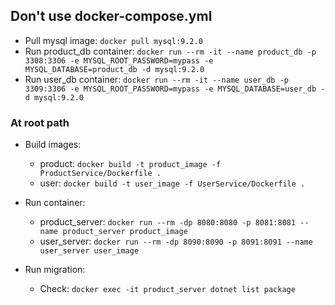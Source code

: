 ## Don't use docker-compose.yml
- Pull mysql image: `docker pull mysql:9.2.0`
- Run product_db container: `docker run --rm -it --name product_db -p 3308:3306 -e MYSQL_ROOT_PASSWORD=mypass -e MYSQL_DATABASE=product_db -d mysql:9.2.0`
- Run user_db container: `docker run --rm -it --name user_db -p 3309:3306 -e MYSQL_ROOT_PASSWORD=mypass -e MYSQL_DATABASE=user_db -d mysql:9.2.0`

### At root path
- Build images:
	+ product: `docker build -t product_image -f ProductService/Dockerfile .`
	+ user: `docker build -t user_image -f UserService/Dockerfile .`

- Run container:
	+ product_server: `docker run --rm -dp 8080:8080 -p 8081:8081 --name product_server product_image`
	+ user_server: `docker run --rm -dp 8090:8090 -p 8091:8091 --name user_server user_image`

- Run migration:
	+ Check: `docker exec -it product_server dotnet list package`
